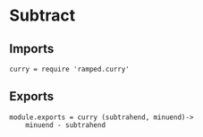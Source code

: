 # Subtract

## Imports

	curry = require 'ramped.curry'


## Exports

	module.exports = curry (subtrahend, minuend)->
		minuend - subtrahend
